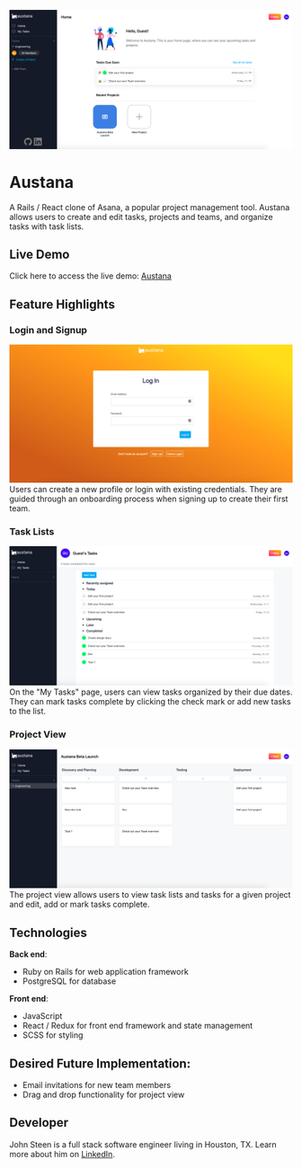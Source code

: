 
![Home Page](/app/assets/images/austana-welcome.png)

# Austana

A Rails / React clone of Asana, a popular project management tool. Austana allows
users to create and edit tasks, projects and teams, and organize tasks with task
lists.

## Live Demo

Click here to access the live demo: [Austana](https://roastia.herokuapp.com)

## Feature Highlights

### Login and Signup
![Login and Signup](/app/assets/images/login.png)
Users can create a new profile or login with existing credentials. They are guided
through an onboarding process when signing up to create their first team.

### Task Lists
![Task Lists](/app/assets/images/task-list.png)
On the "My Tasks" page, users can view tasks organized by their due dates. They can
mark tasks complete by clicking the check mark or add new tasks to the list.

### Project View
![Project View](/app/assets/images/project-view.png)
The project view allows users to view task lists and tasks for a given project and
edit, add or mark tasks complete.

## Technologies

**Back end**: 
* Ruby on Rails for web application framework
* PostgreSQL for database

**Front end**:
* JavaScript
* React / Redux for front end framework and state management
* SCSS for styling

## Desired Future Implementation:
* Email invitations for new team members
* Drag and drop functionality for project view

## Developer

John Steen is a full stack software engineer living in Houston, TX. Learn more
about him on [LinkedIn](https://www.linkedin.com/in/johnmsteen/).